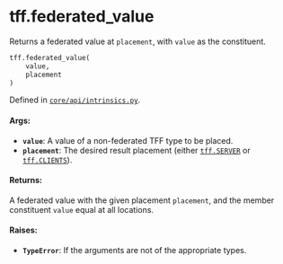 <div itemscope itemtype="http://developers.google.com/ReferenceObject">
<meta itemprop="name" content="tff.federated_value" />
<meta itemprop="path" content="Stable" />
</div>

# tff.federated_value

Returns a federated value at `placement`, with `value` as the constituent.

```python
tff.federated_value(
    value,
    placement
)
```

Defined in
[`core/api/intrinsics.py`](http://github.com/tensorflow/federated/tree/master/tensorflow_federated/python/core/api/intrinsics.py).

<!-- Placeholder for "Used in" -->

#### Args:

*   <b>`value`</b>: A value of a non-federated TFF type to be placed.
*   <b>`placement`</b>: The desired result placement (either
    <a href="../tff.md#SERVER"><code>tff.SERVER</code></a> or
    <a href="../tff.md#CLIENTS"><code>tff.CLIENTS</code></a>).

#### Returns:

A federated value with the given placement `placement`, and the member
constituent `value` equal at all locations.

#### Raises:

*   <b>`TypeError`</b>: If the arguments are not of the appropriate types.
